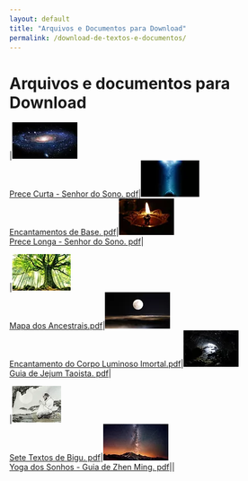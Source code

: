 ```yaml
---
layout: default
title: "Arquivos e Documentos para Download"
permalink: /download-de-textos-e-documentos/
---
```


# Arquivos e documentos para Download  


|![preceCuta](/assets/img/preceCurtaSenhorSono.png)<br>[Prece Curta - Senhor do Sono. pdf](/assets/downloads/Prece%20Curta.pdf)|![encantamentoBase](/assets/img/encantamentoBase.png)<br>[Encantamentos de Base. pdf](/assets/downloads/Encantamentos%20de%20base.pdf)|![preceLonga](/assets/img/preceLongaSenhorSono.png)<br>[Prece Longa - Senhor do Sono. pdf](/assets/downloads/Prece%20Longa%20-%20Senhor%20do%20Sono.pdf)|  

|![mapaAncestrais](/assets/img/mapaAncestrais.png)<br>[Mapa dos Ancestrais.pdf](/assets/downloads/arvore-genealogica.pdf)|![encantamentoCorpoLuminoso](/assets/img/encantamentoCorpoLuminoso.png)<br>[Encantamento do Corpo Luminoso Imortal.pdf](/assets/downloads/Encantamentos%20do%20Corpo%20Luminoso%20Imortal.pdf)|![guiaJejum](/assets/img/guiaJejumTaoista-Bigu.png)<br>[Guia de Jejum Taoista. pdf](/assets/downloads/Guia%20de%20Bigu.pdf)|

|![seteTextosBigu](/assets/img/seteTextosBigu.png)<br>[Sete Textos de Bigu. pdf](/assets/downloads/Sete%20Textos%20de%20Bigu.pdf)|![yogaSonhos](/assets/img/yogaSonhos-GuiaZhenMing.png)<br>[Yoga dos Sonhos - Guia de Zhen Ming. pdf](/assets/downloads/Guia%20de%20Zhen%20Ming.pdf)||
















